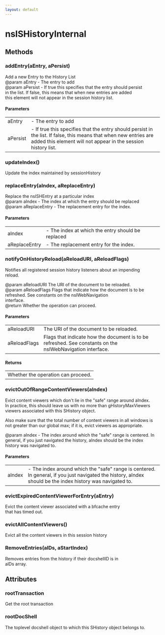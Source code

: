 ```yaml
---
layout: default
---
```


# nsISHistoryInternal #

## Methods ##

### addEntry(aEntry, aPersist) ###
  
Add a new Entry to the History List  
@param aEntry - The entry to add  
@param aPersist - If true this specifies that the entry should persist  
in the list.  If false, this means that when new entries are added  
this element will not appear in the session history list.  
  

#### Parameters ####

<table>

<tr>
<td>aEntry</td>
<td>- The entry to add  
</td>
</tr>

<tr>
<td>aPersist</td>
<td>- If true this specifies that the entry should persist  
in the list.  If false, this means that when new entries are added  
this element will not appear in the session history list.  
</td>
</tr>

</table>

### updateIndex() ###
   
Update the index maintained by sessionHistory  
  

### replaceEntry(aIndex, aReplaceEntry) ###
  
Replace the nsISHEntry at a particular index  
@param aIndex - The index at which the entry should be replaced  
@param aReplaceEntry - The replacement entry for the index.  
  

#### Parameters ####

<table>

<tr>
<td>aIndex</td>
<td>- The index at which the entry should be replaced  
</td>
</tr>

<tr>
<td>aReplaceEntry</td>
<td>- The replacement entry for the index.  
</td>
</tr>

</table>

### notifyOnHistoryReload(aReloadURI, aReloadFlags) ###
  
Notifies all registered session history listeners about an impending  
reload.  
  
@param aReloadURI    The URI of the document to be reloaded.  
@param aReloadFlags  Flags that indicate how the document is to be  
                     refreshed. See constants on the nsIWebNavigation  
                     interface.  
@return              Whether the operation can proceed.  
  

#### Parameters ####

<table>

<tr>
<td>aReloadURI</td>
<td>The URI of the document to be reloaded.  
</td>
</tr>

<tr>
<td>aReloadFlags</td>
<td>Flags that indicate how the document is to be  
                     refreshed. See constants on the nsIWebNavigation  
                     interface.  
</td>
</tr>

</table>

#### Returns ####

<table>

<tr>
<td>Whether the operation can proceed.  
</td>
</tr>

</table>

### evictOutOfRangeContentViewers(aIndex) ###
  
Evict content viewers which don't lie in the "safe" range around aIndex.  
In practice, this should leave us with no more than gHistoryMaxViewers  
viewers associated with this SHistory object.  
  
Also make sure that the total number of content viewers in all windows is  
not greater than our global max; if it is, evict viewers as appropriate.  
  
@param aIndex - The index around which the "safe" range is centered.  In  
  general, if you just navigated the history, aIndex should be the index  
  history was navigated to.  
  

#### Parameters ####

<table>

<tr>
<td>aIndex</td>
<td>- The index around which the "safe" range is centered.  In  
  general, if you just navigated the history, aIndex should be the index  
  history was navigated to.  
</td>
</tr>

</table>

### evictExpiredContentViewerForEntry(aEntry) ###
  
Evict the content viewer associated with a bfcache entry  
that has timed out.  
  

### evictAllContentViewers() ###
  
Evict all the content viewers in this session history  
  

### RemoveEntries(aIDs, aStartIndex) ###
  
Removes entries from the history if their docshellID is in  
aIDs array.  
  

## Attributes ##

### rootTransaction ###
  
Get the root transaction  
  

### rootDocShell ###
  
The toplevel docshell object to which this SHistory object belongs to.  
  
